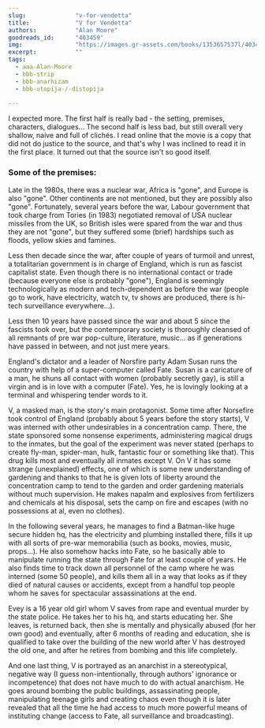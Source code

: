 ```yaml
---
slug:              "v-for-vendetta"
title:             "V for Vendetta"
authors:           "Alan Moore"
goodreads_id:      "403459"
img:               "https://images.gr-assets.com/books/1353657537l/403459.jpg"
excerpt:           ""
tags:
  - aaa-Alan-Moore
  - bbb-strip
  - bbb-anarhizam
  - bbb-utopija-/-distopija
  
---
```


I expected more. The first half is really bad - the setting, premises, characters, dialogues... The second half is less 
bad, but still overall very shallow, naive and full of clichés. I read online that the movie is a copy that did not do 
justice to the source, and that's why I was inclined to read it in the first place. It turned out that the source isn't 
so good itself.

### Some of the premises:

Late in the 1980s, there was a nuclear war, Africa is "gone", and Europe is also "gone". Other continents are not 
mentioned, but they are possibly also "gone". Fortunately, several years before the war, Labour government that took 
charge from Tories (in 1983) negotiated removal of USA nuclear missiles from the UK, so British isles were spared from 
the war and thus they are not "gone", but they suffered some (brief) hardships such as floods, yellow skies and famines.

Less then decade since the war, after couple of years of turmoil and unrest, a totalitarian government is in charge of 
England, which is run as fascist capitalist state. Even though there is no international contact or trade (because 
everyone else is probably "gone"), England is seemingly technologically as modern and tech-dependent as before the 
war (people go to work, have electricity, watch tv, tv shows are produced, there is hi-tech surveillance everywhere...).

Less then 10 years have passed since the war and about 5 since the fascists took over, but the contemporary society is 
thoroughly cleansed of all remnants of pre war pop-culture, literature, music... as if generations have passed in 
between, and not just mere years.

England's dictator and a leader of Norsfire party Adam Susan runs the country with help of a super-computer called Fate. 
Susan is a caricature of a man, he shuns all contact with women (probably secretly gay), is still a virgin and is in 
love with a computer (Fate). Yes, he is lovingly looking at a terminal and whispering tender words to it.

V, a masked man, is the story's main protagonist. Some time after Norsefire took control of England (probably about 5 
years before the story starts), V was interned with other undesirables in a concentration camp. There, the state 
sponsored some nonsense experiments, administering magical drugs to the inmates, but the goal of the experiment was 
never stated (perhaps to create fly-man, spider-man, hulk, fantastic four or something like that). This drug kills most 
and eventually all inmates except V. On V it has some strange (unexplained) effects, one of which is some new 
understanding of gardening and thanks to that he is given lots of liberty around the concentration camp to tend to the 
garden and order gardening materials without much supervision. He makes napalm and explosives from fertilizers and 
chemicals at his disposal, sets the camp on fire and escapes (with no possessions at al, even no clothes).

In the following several years, he manages to find a Batman-like huge secure hidden hq, has the electricity and plumbing 
installed there, fills it up with all sorts of pre-war memorabilia (such as books, movies, music, props...). He also 
somehow hacks into Fate, so he basically able to manipulate running the state through Fate for at least couple of years. 
He also finds time to track down all personnel of the camp where he was interned (some 50 people), and kills them all 
in a way that looks as if they died of natural causes or accidents, except from a handful top people whom he saves for 
spectacular assassinations at the end.

Evey is a 16 year old girl whom V saves from rape and eventual murder by the state police. He takes her to his hq, and 
starts educating her. She leaves, is returned back, then she is mentally and physically abused (for her own good) and 
eventually, after 6 months of reading and education, she is qualified to take over the building of the new world after 
V has destroyed the old one, and after he retires from bombing and this life completely.

And one last thing, V is portrayed as an anarchist in a stereotypical, negative way (I guess non-intentionally, through 
authors' ignorance or incompetence) that does not have much to do with actual anarchism. He goes around bombing the 
public buildings, assassinating people, manipulating teenage girls and creating chaos even though it is later revealed 
that all the time he had access to much more powerful means of instituting change (access to Fate, all surveillance and 
broadcasting).